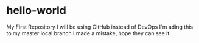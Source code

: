 # hello-world
My First Repository
I will be using GitHub instead of DevOps
I´m ading this to my master local branch
I made a mistake, hope they can see it.
